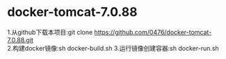 # docker-tomcat-7.0.88
1.从github下载本项目:git clone https://github.com/0476/docker-tomcat-7.0.88.git \
2.构建docker镜像:sh docker-build.sh
3.运行镜像创建容器:sh docker-run.sh
